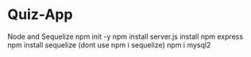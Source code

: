 # Quiz-App

Node and Sequelize
npm init -y
npm install
server.js
install npm express
npm install sequelize (dont use npm i sequelize)
npm i mysql2

<!-- .insertAdjacentHTML("beforeBegin", ...) //$('...').before(...)
.insertAdjacentHTML("afterBegin", ...) //$('...').prepend(...)
.insertAdjacentHTML("beforeEnd", ...) //$('...').append(...)
.insertAdjacentHTML("afterEnd", ...) //$('...').after(...) -->
